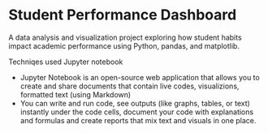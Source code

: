# Student Performance Dashboard 

A data analysis and visualization project exploring how student habits impact academic performance using Python, pandas, and matplotlib.

Techniqes used
Jupyter notebook
  * Jupyter Notebook is an open-source web application that allows you to create and share documents that contain live codes, visualizions, formatted text (using Markdown)
  * You can write and run code, see outputs (like graphs, tables, or text) instantly under the code cells, document your code with explanations and formulas and create reports that mix text and visuals in one place.
